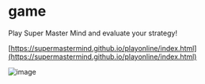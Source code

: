 # game
Play Super Master Mind and evaluate your strategy!

[https://supermastermind.github.io/playonline/index.html](https://supermastermind.github.io/playonline/index.html)

![image](https://supermastermind.github.io/playonline/img/SuperMasterMind_rules.png)